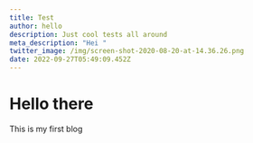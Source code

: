 ```yaml
---
title: Test
author: hello
description: Just cool tests all around
meta_description: "Hei "
twitter_image: /img/screen-shot-2020-08-20-at-14.36.26.png
date: 2022-09-27T05:49:09.452Z
---
```

# Hello there

T﻿his is my first blog